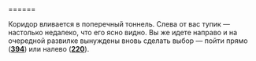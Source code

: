 ======

Коридор вливается в поперечный тоннель. Слева от вас тупик — настолько недалеко, что его ясно видно. Вы же идете направо и на очередной развилке вынуждены вновь сделать выбор — пойти прямо ([**394**](#n_394)) или налево ([**220**](#n_220)).

